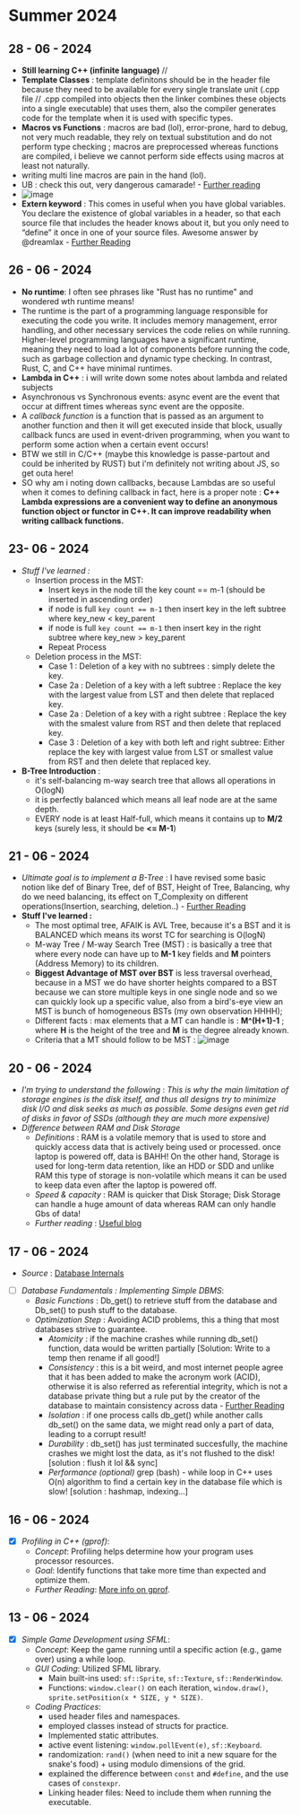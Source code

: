 # Summer 2024

## 28 - 06 - 2024
- **Still learning C++ (infinite language)** //
- **Template Classes** : template definitons should be in the header file because they need to be available for every single translate unit (.cpp file // .cpp compiled into objects then the linker combines these objects into a single executable) that uses them, also the compiler generates code for the template when it is used with specific types. 
- **Macros vs Functions** : macros are bad (lol), error-prone, hard to debug, not very much readable, they rely on textual substitution and do not perform type checking ; macros are preprocessed whereas functions are compiled, i believe we cannot perform side effects using macros at least not naturally.
- writing multi line macros are pain in the hand (lol).
- UB : check this out, very dangerous camarade! - [Further reading](https://stackoverflow.com/questions/9104568/macro-vs-function-in-c)
- ![image](https://github.com/grainme/Summer24/assets/104838272/d331f8aa-2bdd-43c8-928d-2f2579f7f32b)
- **Extern keyword** : This comes in useful when you have global variables. You declare the existence of global variables in a header, so that each source file that includes the header knows about it, but you only need to “define” it once in one of your source files. Awesome answer by @dreamlax - [Further Reading](https://stackoverflow.com/questions/10422034/when-to-use-extern-in-c)

## 26 - 06 - 2024
- **No runtime**: I often see phrases like "Rust has no runtime" and wondered wth runtime means!
- The runtime is the part of a programming language responsible for executing the code you write. It includes memory management, error handling, and other necessary services the code relies on while running. Higher-level programming languages have a significant runtime, meaning they need to load a lot of components before running the code, such as garbage collection and dynamic type checking. In contrast, Rust, C, and C++ have minimal runtimes.
- **Lambda in C++** : i will write down some notes about lambda and related subjects
- Asynchronous vs Synchronous events: async event are the event that occur at diffrent times whereas sync event are the opposite.
- A *callback function* is a function that is passed as an argument to another function and then it will get executed inside that block, usually callback funcs are used in event-driven programming, when you want to perform some action when a certain event occurs!
- BTW we still in C/C++ (maybe this knowledge is passe-partout and could be inherited by RUST) but i'm definitely not writing about JS, so get outa here!
- SO why am i noting down callbacks, because Lambdas are so useful when it comes to defining callback in fact, here is a proper note : **C++ Lambda expressions are a convenient way to define an anonymous function object or functor in C++. It can improve readability when writing callback functions.**


## 23- 06 - 2024
- *Stuff I've learned :*
   - Insertion process in the MST:
     - Insert keys in the node till the key count == m-1 (should be inserted in ascending order)
     - if node is full ```key count == m-1``` then insert key in the left subtree where key_new < key_parent
     - if node is full ```key count == m-1``` then insert key in the right subtree where key_new > key_parent
     - Repeat Process
   - Deletion process in the MST:
     - Case 1 : Deletion of a key with no subtrees : simply delete the key.
     - Case 2a : Deletion of a key with a left subtree : Replace the key with the largest value from LST and then delete that replaced key.
     - Case 2a : Deletion of a key with a right subtree : Replace the key with the smalest valure from RST and then delete that replaced key.
     - Case 3 : Deletion of a key with both left and right subtree: Either replace the key with largest value from LST or smallest value from RST and then delete that replaced key.
- **B-Tree Introduction** :
   - it's self-balancing m-way search tree that allows all operations in O(logN)
   - it is perfectly balanced which means all leaf node are at the same depth.
   - EVERY node is at least Half-full, which means it contains up to **M/2** keys (surely less, it should be **<= M-1**)

## 21 - 06 - 2024
- *Ultimate goal is to implement a B-Tree* : I have revised some basic notion like def of Binary Tree, def of BST, Height of Tree, Balancing, why do we need balancing, its effect on T_Complexity on different operations(Insertion, searching, deletion..) -  [Further Reading](https://www.youtube.com/watch?v=MpGOoJtEYII)
- **Stuff I've learned :**
   - The most optimal tree, AFAIK is AVL Tree, because it's a BST and it is BALANCED which means its worst TC for searching is O(logN)
   - M-way Tree / M-way Search Tree (MST) : is basically a tree that where every node can have up to **M-1** key fields and **M** pointers (Address Memory) to its children.
   - **Biggest Advantage of MST over BST** is less traversal overhead, because in a MST we do have shorter heights compared to a BST because we can store multiple keys in one single node and so we can quickly look up a specific value, also from a bird's-eye view an MST is bunch of homogeneous BSTs (my own observation HHHH);
   - Different facts : max elements that a MT can handle is : **M^(H+1)-1** ; where **H** is the height of the tree and **M** is the degree already known.
   - Criteria that a MT should follow to be MST : ![image](https://github.com/grainme/Summer24/assets/104838272/71eb733a-24bd-4c7c-83ac-df09858d961b)



## 20 - 06 - 2024
- *I'm trying to understand the following* : *This is why the main limitation of storage engines is the disk itself, and thus all designs try to minimize disk I/O and disk seeks as much as possible. Some designs even get rid of disks in favor of SSDs (although they are much more expensive)*
- *Difference between RAM and Disk Storage*
  - *Definitions* : RAM is a volatile memory that is used to store and quickly access data that is actively being used or processed. once laptop is powered off, data is BAHH! On the other hand, Storage is used for long-term data retention, like an HDD or SDD and unlike RAM this type of storage is non-volatile which means it can be used to keep data even after the laptop is powered off.
  - *Speed & capacity* : RAM is quicker that Disk Storage; Disk Storage can handle a huge amount of data whereas RAM can only handle Gbs of data!
  - *Further reading* : [Useful blog](https://www.backblaze.com/blog/whats-diff-ram-vs-storage/)   

## 17 - 06 - 2024
- *Source* : [Database Internals](https://www.databass.dev)
- [ ] *Database Fundamentals : Implementing Simple DBMS*:
  - *Basic Functions* : Db_get() to retrieve stuff from the database and Db_set() to push stuff to the database.
  - *Optimization Step* : Avoiding ACID problems, this a thing that most databases strive to guarantee.
    - *Atomicity* : if the machine crashes while running db_set() function, data would be written partially [Solution: Write to a temp then rename if all good!]
    - *Consistency* : this is a bit weird, and most internet people agree that it has been added to make the acronym work (ACID), otherwise it is also referred as referential integrity, which  is not a database private thing but a rule put by the creator of the database to maintain consistency across data - [Further Reading](https://www.freecodecamp.org/news/acid-databases-explained/#what-does-consistency-mean) 
    - *Isolation* : if one process calls db_get() while another calls db_set() on the same data, we might read only a part of data, leading to a corrupt result!
    - *Durability* : db_set() has just terminated succesfully, the machine crashes we might lost the data, as it's not flushed to the disk! [solution : flush it lol && sync]
    - *Performance (optional)* grep (bash) - while loop in C++ uses O(n) algorithm to find a certain key in the database file which is slow! [solution : hashmap, indexing...]

## 16 - 06 - 2024
- [x] *Profiling in C++ (gprof)*:
  - *Concept*: Profiling helps determine how your program uses processor resources.
  - *Goal*: Identify functions that take more time than expected and optimize them.
  - *Further Reading*: [More info on gprof](https://web.cecs.pdx.edu/~karavan/perf/book_gprof.html).

## 13 - 06 - 2024
- [x] *Simple Game Development using SFML*: 
  - *Concept*: Keep the game running until a specific action (e.g., game over) using a while loop.
  - *GUI Coding*: Utilized SFML library.
    - Main built-ins used: `sf::Sprite`, `sf::Texture`, `sf::RenderWindow`.
    - Functions: `window.clear()` on each iteration, `window.draw()`, `sprite.setPosition(x * SIZE, y * SIZE)`.
  - *Coding Practices*: 
    - used header files and namespaces.
    - employed classes instead of structs for practice.
    - Implemented static attributes.
    - active event listening: `window.pollEvent(e)`, `sf::Keyboard`.
    - randomization: `rand()` (when need to init a new square for the snake's food) + using modulo dimensions of the grid.
    - explained the difference between `const` and `#define`, and the use cases of `constexpr`.
    - Linking header files: Need to include them when running the executable.
